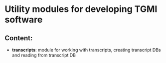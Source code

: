 Utility modules for developing TGMI software
============================================

Content:
--------
- **transcripts**: module for working with transcripts, creating transcript DBs and reading from transcript DB